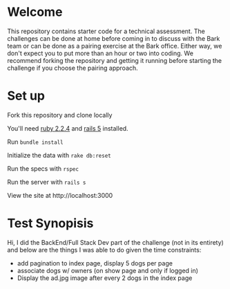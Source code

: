 # Welcome

This repository contains starter code for a technical assessment. The challenges can be done at home before coming in to discuss with the Bark team or can be done as a pairing exercise at the Bark office. Either way, we don't expect you to put more than an hour or two into coding. We recommend forking the repository and getting it running before starting the challenge if you choose the pairing approach.

# Set up

Fork this repository and clone locally

You'll need [ruby 2.2.4](https://rvm.io/rvm/install) and [rails 5](http://guides.rubyonrails.org/getting_started.html#installing-rails) installed.

Run `bundle install`

Initialize the data with `rake db:reset`

Run the specs with `rspec`

Run the server with `rails s`

View the site at http://localhost:3000

# Test Synopisis
Hi, I did the BackEnd/Full Stack Dev part of the challenge (not in its entirety) and below are the things I was able to do given the time constraints:
* add pagination to index page, display 5 dogs per page
* associate dogs w/ owners (on show page and only if logged in)
* Display the ad.jpg image after every 2 dogs in the index page
